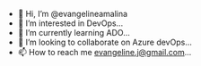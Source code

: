 - 👋 Hi, I’m @evangelineamalina
- 👀 I’m interested in DevOps...
- 🌱 I’m currently learning ADO...
- 💞️ I’m looking to collaborate on Azure devOps...
- 📫 How to reach me evangeline.j@gmail.com...

<!---
evangelineamalina/evangelineamalina is a ✨ special ✨ repository because its `README.md` (this file) appears on your GitHub profile.
You can click the Preview link to take a look at your changes.
--->
